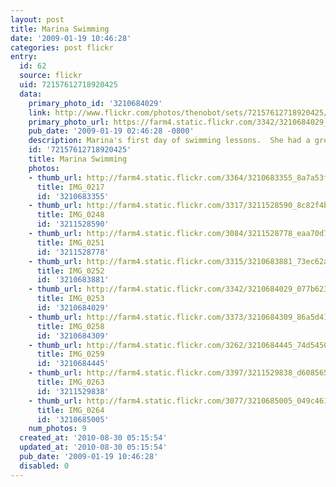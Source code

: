 ```yaml
---
layout: post
title: Marina Swimming
date: '2009-01-19 10:46:28'
categories: post flickr
entry:
  id: 62
  source: flickr
  uid: 72157612718920425
  data:
    primary_photo_id: '3210684029'
    link: http://www.flickr.com/photos/thenobot/sets/72157612718920425/
    primary_photo_url: https://farm4.static.flickr.com/3342/3210684029_077b623fb5_m.jpg
    pub_date: '2009-01-19 02:46:28 -0800'
    description: Marina's first day of swimming lessons.  She had a great time!
    id: '72157612718920425'
    title: Marina Swimming
    photos:
    - thumb_url: http://farm4.static.flickr.com/3364/3210683355_8a7a53f7c7_s.jpg
      title: IMG_0217
      id: '3210683355'
    - thumb_url: http://farm4.static.flickr.com/3317/3211528590_8c82f4b068_s.jpg
      title: IMG_0248
      id: '3211528590'
    - thumb_url: http://farm4.static.flickr.com/3084/3211528778_eaa70d7660_s.jpg
      title: IMG_0251
      id: '3211528778'
    - thumb_url: http://farm4.static.flickr.com/3315/3210683881_73ec62acf9_s.jpg
      title: IMG_0252
      id: '3210683881'
    - thumb_url: http://farm4.static.flickr.com/3342/3210684029_077b623fb5_s.jpg
      title: IMG_0253
      id: '3210684029'
    - thumb_url: http://farm4.static.flickr.com/3373/3210684309_86a5d411fc_s.jpg
      title: IMG_0258
      id: '3210684309'
    - thumb_url: http://farm4.static.flickr.com/3262/3210684445_74d545059a_s.jpg
      title: IMG_0259
      id: '3210684445'
    - thumb_url: http://farm4.static.flickr.com/3397/3211529838_d608565fbf_s.jpg
      title: IMG_0263
      id: '3211529838'
    - thumb_url: http://farm4.static.flickr.com/3077/3210685005_049c4619f1_s.jpg
      title: IMG_0264
      id: '3210685005'
    num_photos: 9
  created_at: '2010-08-30 05:15:54'
  updated_at: '2010-08-30 05:15:54'
  pub_date: '2009-01-19 10:46:28'
  disabled: 0
---
```

